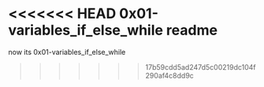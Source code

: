 <<<<<<< HEAD
0x01-variables_if_else_while readme
=======
now its 0x01-variables_if_else_while
>>>>>>> 17b59cdd5ad247d5c00219dc104f290af4c8dd9c
